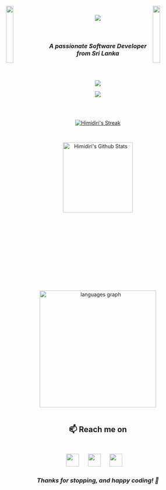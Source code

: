 <img align="left" src="https://user-images.githubusercontent.com/65187002/144930161-2f783401-8d27-4fdf-a2f7-cc0ba32f1f1f.gif" width="20%" style="display:inline;"><img align="right" src="https://user-images.githubusercontent.com/65187002/144930161-2f783401-8d27-4fdf-a2f7-cc0ba32f1f1f.gif" width="20%" style="display:inline;">

<h1 align="center"><img src="https://readme-typing-svg.herokuapp.com/?font=Righteous&size=35&color=%23D62F79&center=true&vCenter=true&width=500&height=70&duration=4000&lines=Hi+There!+👋;+I'm+Himidiri+Himakanika!;" /></h1>
<br>

<h3 align="center"><i>A passionate Software Developer from Sri Lanka</i></h3>
<br>
<br>
<!-- <p align="center"> <img src="https://komarev.com/ghpvc/?username=Himidiri&label=Visitors&color=D62F79&style=for-the-badge" alt="Himidiri" /> </p> -->
<p align="center"> <img src="https://img.shields.io/badge/Visitors-4D4D4D?style=for-the-badge" /></p>
<p align="center"><img src="https://count.getloli.com/get/@Himidiri.github.readme"/></p>
<br>
<br>

<p align="center">
  <a href="https://github.com/Himidiri/github-readme-streak-stats">
    <img title="Himidiri's Streak Stats" alt="Himidiri's Streak" src="https://github-readme-streak-stats-eight.vercel.app/?user=Himidiri&theme=radical&hide_border=false&short_numbers=true"/>
  </a>
</p>
<br>

<p align="center">
   <a href="https://github.com/anuraghazra/github-readme-stats"><img alt="Himidiri's Github Stats" src="https://github-readme-stats.vercel.app/api/?username=Himidiri&show_icons=true&include_all_commits=false&count_private=true&theme=radical&hide_border=false" height="192px"/></a>
</p>
<br>

<div align="center"><img src="https://github-readme-stats.vercel.app/api/top-langs?username=Himidiri&locale=en&hide_title=false&layout=compact&card_width=35&langs_count=10&theme=radical&hide_border=false&order=2" width="320" alt="languages graph"/></div>
<br>

##

<h2  align="center">📫 Reach me on 
  <br>
  <br>
  <p align="center">
    <a href="mailto:himidirihimakanika@gmail.com?subject=Hello%20Himidiri,%20From%20Github"><img src="https://img.shields.io/badge/Gmail-333333?style=for-the-badge&logo=gmail&logoColor=red" height="35"/></a>&nbsp;&nbsp;&nbsp;&nbsp;
    <a target="_blank"href="https://www.linkedin.com/in/himidiri/"><img src="https://img.shields.io/badge/LinkedIn-0077B5?style=for-the-badge&logo=linkedin&logoColor=white" height="35"/></a>&nbsp;&nbsp;&nbsp;&nbsp;
    <a href="https://himidiri.github.io/portfolio/" target="_blank"><img src="https://img.shields.io/badge/Portfolio-333333?style=for-the-badge&logo=todoist&logoColor=white" height="35"/></a>&nbsp;&nbsp;&nbsp;&nbsp;
  </p>
</h2>
<h3 align="center"><i>Thanks for stopping, and happy coding! 🚀</i></h3>
